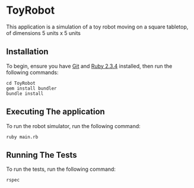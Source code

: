 # ToyRobot
This application is a simulation of a toy robot moving on a square tabletop, of dimensions 5 units x 5 units
## Installation
To begin, ensure you have [Git](https://git-scm.com/downloads) and [Ruby 2.3.4](https://www.ruby-lang.org/en/downloads/) installed, then run the following commands:
```git clone git@github.com:hin101/ToyRobot.git
cd ToyRobot
gem install bundler
bundle install
```
## Executing The application
To run the robot simulator, run the following command:
```
ruby main.rb
```
## Running The Tests
To run the tests, run the following command:
```
rspec
```
